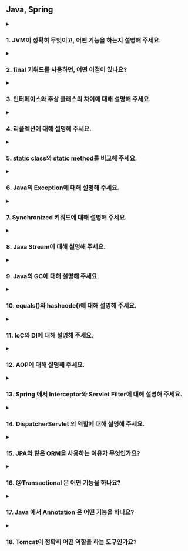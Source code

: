## Java, Spring

<details>
  <summary><h3>1. JVM이 정확히 무엇이고, 어떤 기능을 하는지 설명해 주세요.</h3></summary>

  JVM (Java Virtual Machine) 이란?
JVM(Java Virtual Machine)은 자바 바이트코드(.class 파일)를 실행하는 가상 머신입니다. 특정 하드웨어나 운영체제에 종속되지 않고 자바 프로그램이 실행될 수 있도록 중간 다리 역할을 수행합니다.

JVM의 주요 기능
JVM은 다음과 같은 핵심적인 기능들을 수행합니다.

바이트코드 실행: 자바 컴파일러가 생성한 바이트코드를 읽어 해석하거나(Interpreter) 네이티브 코드로 변환하여(JIT Compiler) 실행합니다.
메모리 관리: 프로그램 실행에 필요한 메모리 영역을 할당하고 관리합니다. 특히, 더 이상 사용하지 않는 객체를 자동으로 회수하는 **가비지 컬렉션(Garbage Collection, GC)**을 수행하여 메모리 누수를 방지합니다.
클래스 로딩: 클래스 로더를 통해 자바 클래스(.class 파일)를 JVM 메모리 영역으로 로드하고, 링크 과정을 거쳐 사용할 수 있도록 준비합니다.
보안: 바이트코드 검증 과정을 통해 악의적인 코드가 실행되는 것을 방지하고, 보안 관리자를 통해 시스템 자원에 대한 접근 권한을 관리합니다.
네이티브 인터페이스 (JNI, Java Native Interface): 자바 코드에서 특정 운영체제의 기능이나 하드웨어 관련 라이브러리(네이티브 코드)를 호출할 수 있도록 지원합니다.
스레드 관리: 멀티스레드 환경에서 스레드를 생성하고 스케줄링하며, 스레드 간의 동기화 및 통신을 지원합니다.
JVM의 구조
JVM은 크게 다음과 같은 구성 요소로 이루어져 있습니다.

클래스 로더 (Class Loader Subsystem):
.class 파일을 읽어 JVM 내부의 런타임 데이터 영역으로 로드합니다.
로딩 (Loading): 클래스 파일을 읽어와 JVM의 메모리에 저장합니다.
링킹 (Linking): 로드된 클래스를 사용할 수 있도록 연결하는 과정입니다.
검증 (Verification): 바이트코드가 JVM 명세에 맞게 작성되었는지, 보안상 문제가 없는지 검사합니다.
준비 (Preparation): 클래스 변수를 위한 메모리를 할당하고 기본값으로 초기화합니다.
해석 (Resolution): 심볼릭 참조를 실제 메모리 주소로 변경합니다.
초기화 (Initialization): 클래스 변수를 명시적인 값으로 초기화하고, static 블록을 실행합니다.
런타임 데이터 영역 (Runtime Data Areas): JVM이 프로그램을 실행하면서 사용하는 다양한 데이터를 저장하는 메모리 영역입니다.
힙 (Heap): new 연산자로 생성된 객체와 배열이 저장되는 공간입니다. 가비지 컬렉션의 주요 대상입니다.
메서드 영역 (Method Area): 클래스 정보(이름, 필드, 메서드 등), 상수 풀(Constant Pool), static 변수 등이 저장되는 공간입니다.
JVM 스택 (JVM Stacks): 각 스레드마다 생성되는 스택으로, 메서드 호출과 관련된 정보(지역 변수, 매개변수, 리턴 주소 등)를 담고 있는 스택 프레임을 저장합니다.
네이티브 메서드 스택 (Native Method Stacks): 네이티브 메서드 실행을 위한 스택입니다.
PC 레지스터 (Program Counter Register): 각 스레드가 현재 실행할 JVM 명령어의 주소를 저장합니다.
실행 엔진 (Execution Engine): 로드된 바이트코드를 실제로 실행하는 역할을 담당합니다.
인터프리터 (Interpreter): 바이트코드를 한 줄씩 읽어와서 실행합니다.
JIT(Just-In-Time) 컴파일러: 자주 사용되는 바이트코드 블록을 네이티브 코드로 컴파일하여 실행 속도를 향상시킵니다.
가비지 컬렉터 (Garbage Collector): 더 이상 참조되지 않는 객체를 찾아 메모리에서 제거하는 역할을 수행합니다.
JVM은 자바의 **"Write Once, Run Anywhere" (한 번 작성하면 어디서든 실행된다)**라는 특징을 가능하게 하는 핵심적인 기술입니다. 개발자는 운영체제에 종속적인 코드를 작성할 필요 없이 JVM 위에서 실행될 수 있는 자바 코드를 작성하면 됩니다. 각 운영체제에 맞는 JVM만 설치되어 있다면 동일한 자바 프로그램을 실행할 수 있습니다.
<ul>
<li> 그럼, 자바 말고 다른 언어는 JVM 위에 올릴 수 없나요?</li>
  네, 자바 외의 다른 언어들도 JVM 위에서 실행될 수 있습니다. 이러한 언어들을 JVM 언어라고 부릅니다. JVM은 특정 프로그래밍 언어에 종속적인 것이 아니라, 자바 바이트코드라는 특정 형식의 중간 코드를 이해하고 실행하는 가상 머신이기 때문입니다.

자바 바이트코드로 컴파일될 수 있는 언어라면 어떤 언어든지 JVM 위에서 실행될 수 있습니다. JVM 언어들은 자바 생태계의 강력한 라이브러리와 프레임워크를 그대로 활용할 수 있으며, 자바 코드와 상호 운용성도 뛰어납니다.

대표적인 JVM 언어:

Kotlin: 간결하고 현대적인 문법을 제공하며, 안드로이드 공식 언어로 지정되면서 많은 인기를 얻고 있습니다. 자바와 100% 호환됩니다.
Scala: 함수형 프로그래밍과 객체 지향 프로그래밍을 모두 지원하는 강력한 언어입니다. 간결한 문법과 높은 생산성을 제공하며, 빅데이터 처리 분야에서 많이 사용됩니다.
Groovy: 동적 타이핑을 지원하며, 스크립트 언어처럼 사용할 수 있습니다. 자바와의 호환성이 뛰어나며, 빌드 자동화 도구인 Gradle의 기본 언어로 사용됩니다.
Clojure: Lisp 방언 중 하나로, 함수형 프로그래밍에 특화된 언어입니다. 불변성, 동시성 처리 등에 강점을 가지고 있습니다.
JRuby: Ruby 언어의 JVM 구현체입니다. Ruby의 문법을 그대로 사용하면서 JVM의 기능을 활용할 수 있습니다.
Jython: Python 언어의 JVM 구현체입니다. Python 코드를 JVM 위에서 실행하고, 자바 라이브러리와의 연동을 지원합니다.

<li> 반대로 JVM 계열 언어를 일반적으로 컴파일해서 사용할 순 없나요?</li>
대부분의 JVM 계열 언어는 JVM 위에서 실행되는 것을 목표로 설계되었으며, 바이트코드라는 중간 단계를 거칩니다. 네이티브 코드로 직접 컴파일하는 것은 기술적으로 어렵거나 제한적이며, 일반적인 개발 및 배포 방식은 아닙니다. JVM의 장점(플랫폼 독립성, 메모리 관리 등)을 포기하면서 네이티브 컴파일을 시도하는 것은 대부분의 경우 효율적이지 않습니다.

<li> VM을 사용함으로써 얻을 수 있는 장점과 단점에 대해 설명해 주세요.</li>
VM(Virtual Machine) 사용의 장점과 단점
VM(Virtual Machine), 즉 가상 머신을 사용하는 것은 다양한 이점을 제공하지만, 동시에 몇 가지 단점도 존재합니다.

장점
플랫폼 독립성 (Platform Independence): VM은 호스트 운영체제와 독립적인 가상 환경을 제공합니다. 따라서 VM 내에서 실행되는 소프트웨어는 호스트 OS의 종류(Windows, macOS, Linux 등)에 관계없이 동일하게 작동할 수 있습니다. 이는 개발, 테스트 및 배포 환경을 일관성 있게 유지하는 데 매우 유용합니다.
자원 활용도 향상: 물리적 서버 한 대에 여러 개의 VM을 생성하여 각 VM에 필요한 만큼의 자원을 할당할 수 있습니다. 이를 통해 서버의 유휴 자원을 효율적으로 활용하고, 하드웨어 투자 비용을 절감할 수 있습니다.
유연성 및 확장성: 필요에 따라 VM의 사양(CPU, 메모리, 디스크 공간 등)을 쉽게 변경하거나 새로운 VM을 추가/삭제할 수 있습니다. 이는 시스템 요구 사항 변화에 빠르게 대응하고, 서비스 확장성을 높이는 데 도움이 됩니다.
격리 및 보안: 각 VM은 독립적인 환경에서 실행되므로, 하나의 VM에서 발생한 문제(오류, 보안 침해 등)가 다른 VM이나 호스트 시스템에 영향을 미치지 않습니다. 이는 시스템 안정성과 보안성을 향상시키는 데 기여합니다.
테스트 및 개발 환경 용이성: 다양한 운영체제 및 소프트웨어 구성을 가진 VM을 쉽게 생성하고 복제할 수 있어, 소프트웨어의 호환성 테스트나 개발 환경 구축에 매우 편리합니다. 또한, 문제가 발생했을 경우 스냅샷 기능을 이용하여 이전 상태로 빠르게 복원할 수 있습니다.
재해 복구 및 백업: VM 전체를 파일 형태로 백업하고 복제하는 것이 용이하므로, 시스템 장애 발생 시 빠르게 복구하거나 다른 환경으로 마이그레이션할 수 있습니다.
레거시 시스템 지원: 오래된 운영체제나 특정 환경에서만 작동하는 레거시 애플리케이션을 최신 호스트 OS 환경에서 VM을 통해 실행할 수 있습니다.
단점
성능 오버헤드 (Performance Overhead): VM은 호스트 OS 위에 추상화 계층을 추가하므로, VM 내에서 실행되는 애플리케이션은 물리적 환경에서 직접 실행되는 것보다 성능이 저하될 수 있습니다. 특히 CPU, 메모리, 디스크 I/O 등의 자원을 공유하는 경우 성능 저하가 더 두드러질 수 있습니다.
자원 소비: 각 VM은 자체적인 운영체제와 애플리케이션을 실행하기 위해 일정량의 시스템 자원(CPU, 메모리, 디스크 공간)을 소비합니다. 따라서 너무 많은 VM을 동시에 실행하면 호스트 시스템의 자원 부족으로 인해 전체적인 성능이 저하될 수 있습니다.
설정 및 관리 복잡성: 여러 개의 VM을 효율적으로 관리하고 운영하기 위해서는 전문적인 지식과 도구가 필요합니다. VM 생성, 설정, 모니터링, 보안 관리 등에 대한 추가적인 노력이 요구될 수 있습니다.
라이선스 비용: VM 내에서 실행되는 운영체제 및 소프트웨어에 대한 라이선스 비용이 추가적으로 발생할 수 있습니다.
호환성 문제 (드문 경우): 특정 하드웨어 기능이나 고급 운영체제 기능을 VM이 완벽하게 지원하지 못할 수 있습니다. 이는 특정 애플리케이션의 호환성 문제를 일으킬 수 있습니다.
결론적으로, VM은 다양한 이점을 제공하여 시스템 관리, 개발, 테스트 등 여러 분야에서 유용하게 활용될 수 있습니다. 하지만 성능 오버헤드, 자원 소비, 관리 복잡성 등의 단점도 고려해야 하며, 사용 목적과 환경에 따라 적절한 선택과 구성이 필요합니다.

<li> JVM과 내부에서 실행되고 있는 프로그램은 부모 프로세스 - 자식 프로세스 관계를 갖고 있다고 봐도 무방한가요?</li>
일반적으로 JVM과 그 내부에서 실행되는 자바 프로그램 간의 관계를 엄밀하게 부모-자식 프로세스 관계라고 보기는 어렵습니다. 더 정확하게 설명하자면, JVM은 하나의 프로세스로 실행되며, 그 내부에서 여러 개의 스레드를 생성하고 관리하여 자바 프로그램을 실행합니다.

이유:

프로세스 vs. 스레드:

프로세스: 운영체제로부터 독립적인 메모리 공간과 자원을 할당받아 실행되는 독립적인 실행 단위입니다. 각 프로세스는 자신만의 주소 공간을 가지므로, 다른 프로세스의 메모리에 직접 접근할 수 없습니다.
스레드: 하나의 프로세스 내에서 실행되는 더 작은 실행 단위입니다. 스레드는 프로세스가 할당받은 메모리 공간을 공유하며, 동시에 여러 작업을 수행할 수 있습니다.
JVM의 작동 방식:

사용자가 자바 프로그램을 실행하면, 운영체제는 JVM 실행 파일을 로드하여 하나의 새로운 프로세스를 생성합니다. 이 JVM 프로세스는 자체적인 메모리 공간(힙, 스택 등)을 할당받습니다.
JVM 프로세스가 시작되면, 클래스 로더를 통해 필요한 클래스들을 메모리에 로드하고, 메인 스레드를 포함한 여러 개의 스레드를 생성합니다.
자바 프로그램의 코드는 이 JVM 프로세스 내에서 생성된 스레드들에 의해 실행됩니다.
따라서, 자바 프로그램 자체는 별도의 운영체제 프로세스로 실행되는 것이 아니라, 이미 실행 중인 JVM 프로세스 내의 여러 스레드들의 집합으로 볼 수 있습니다.

유사한 점:

물론, 비유적으로 보았을 때 몇 가지 유사한 점은 있을 수 있습니다.

생명 주기: JVM 프로세스가 종료되면 그 내부에서 실행 중이던 모든 스레드(자바 프로그램)도 함께 종료됩니다. 이는 부모 프로세스가 종료되면 자식 프로세스도 종료되는 것과 유사하게 보일 수 있습니다.
자원 관리: JVM 프로세스는 내부에서 실행되는 스레드들에게 메모리, CPU 시간 등의 자원을 할당하고 관리합니다. 이는 부모 프로세스가 자식 프로세스에게 일부 자원을 할당하는 것과 유사하게 생각될 수 있습니다.
결론:

엄밀한 의미에서 JVM과 내부에서 실행되는 자바 프로그램은 부모-자식 프로세스 관계가 아닌, 프로세스-스레드 관계를 갖습니다. JVM은 하나의 프로세스로 실행되고, 자바 프로그램은 그 JVM 프로세스 내에서 여러 개의 스레드로 실행되는 것입니다.

이러한 이해는 자바 프로그램의 동시성 모델, 메모리 관리, 프로세스 간 통신 등을 이해하는 데 중요합니다.

</ul>
</details>

<details>
  <summary><h3>2. final 키워드를 사용하면, 어떤 이점이 있나요?</h3></summary>

  final 키워드의 이점
1. 불변성 확보 및 객체의 안정성 향상 (변수)
기본 타입 변수: final로 선언된 기본 타입 변수는 최초 할당된 값을 변경할 수 없습니다. 이는 변수의 값이 프로그램 실행 도중 예기치 않게 바뀌는 것을 방지하여 코드의 안정성을 높이고, 예측 가능성을 향상시킵니다.
참조 타입 변수: final로 선언된 참조 타입 변수는 다른 객체를 참조하도록 변경할 수 없습니다. 즉, 변수가 가리키는 객체의 주소는 고정됩니다. 하지만, 그 객체 내부의 상태(필드 값)는 final로 선언되지 않았다면 변경될 수 있습니다.
쓰레드 안전성: 불변 객체는 여러 쓰레드에서 동시에 접근해도 데이터 경쟁(race condition)이 발생하지 않으므로, 쓰레드 안전한 코드를 작성하는 데 도움이 됩니다. final 참조 변수가 불변 객체를 가리키도록 하면, 별도의 동기화 처리 없이 안전하게 공유할 수 있습니다.
2. 메서드 오버라이딩 방지 (메서드)
final로 선언된 메서드는 하위 클래스에서 오버라이딩할 수 없습니다. 이는 다음과 같은 이점을 제공합니다.
설계 의도 보존: 상위 클래스에서 중요한 기능을 수행하거나 특정 방식으로 동작하도록 설계된 메서드의 구현이 하위 클래스에서 변경되는 것을 막아 설계 의도를 유지할 수 있습니다.
일관성 유지: 상위 클래스의 메서드 동작이 하위 클래스에서 다르게 구현되어 발생할 수 있는 예기치 않은 동작이나 오류를 방지하여 코드의 일관성을 유지합니다.
보안 강화: 보안과 관련된 중요한 메서드가 하위 클래스에서 악의적으로 오버라이딩되는 것을 방지하여 시스템의 보안을 강화할 수 있습니다.
3. 클래스 확장 방지 (클래스)
final로 선언된 클래스는 다른 클래스가 상속할 수 없습니다. 이는 다음과 같은 경우에 유용합니다.
불변 클래스: String, Math 클래스처럼 내부 상태가 변경될 수 없는 불변 클래스를 만들 때 final로 선언하여 의도치 않은 상속을 막고 불변성을 보장할 수 있습니다.
특정 구현 강제: 클래스의 구현이 더 이상 변경되거나 확장될 필요가 없다고 판단될 때 final로 선언하여 하위 클래스 생성을 방지하고 특정 구현을 강제할 수 있습니다.
성능 향상 가능성: 컴파일러가 final 클래스에 대한 추가적인 최적화를 수행할 수 있어, 미미하지만 성능 향상을 기대할 수 있습니다.
요약
final 키워드는 코드의 안정성, 예측 가능성, 보안성을 높이는 데 중요한 역할을 합니다. 변수를 불변으로 만들어 데이터의 무결성을 유지하고, 메서드 오버라이딩을 막아 설계 의도를 보존하며, 클래스 상속을 제한하여 특정 구현을 강제하는 등 다양한 이점을 제공합니다. 따라서 상황에 맞게 final 키워드를 적절히 사용하는 것은 좋은 프로그래밍 습관입니다.
<ul>
<li> 그렇다면 컴파일 과정에서, final 키워드는 다르게 취급되나요?</li>

  컴파일러의 final 키워드 처리
1. 변수 (final 필드 및 지역 변수)
컴파일 타임 상수 처리: final로 선언된 기본 타입 변수가 컴파일 시점에 값이 확정될 수 있는 상수 표현식으로 초기화된 경우 (예: final int MAX_VALUE = 100;), 컴파일러는 이 변수를 컴파일 타임 상수로 취급합니다. 이는 다음과 같은 이점을 가집니다.
인라인 치환 (Inline Substitution): 해당 final 변수가 사용되는 모든 곳에서 컴파일러는 변수 이름 대신 직접 그 값을 사용할 수 있습니다. 이는 런타임에 변수 접근 과정을 생략하여 성능 향상에 미미하게 기여할 수 있습니다.
상수 풀 최적화: 컴파일러는 이러한 상수 값을 클래스 파일의 상수 풀에 저장하여 효율적으로 관리합니다.
불변성 검증: 컴파일러는 final 변수가 초기화된 후 다시 할당되는 코드가 있는지 검사합니다. 재할당 시 컴파일 에러를 발생시켜 final 변수의 불변성을 보장합니다.
Definite Assignment 분석: final 지역 변수의 경우, 컴파일러는 변수가 사용되기 전에 반드시 한 번 초기화되었는지 확인하는 Definite Assignment 분석을 수행합니다. 초기화되지 않은 final 지역 변수를 사용하려고 하면 컴파일 에러가 발생합니다.
2. 메서드 (final 메서드)
오버라이딩 방지: 컴파일러는 final 메서드가 하위 클래스에서 오버라이딩되는 코드를 발견하면 컴파일 에러를 발생시켜 메서드 오버라이딩을 금지합니다.
최적화 가능성 증대: final 메서드는 오버라이딩될 수 없다는 정보는 컴파일러에게 추가적인 최적화 기회를 제공할 수 있습니다. 예를 들어, 컴파일러는 final 메서드 호출을 인라인화하는 것을 더 적극적으로 고려할 수 있습니다. (실제 JVM의 JIT 컴파일러가 주로 수행하지만, 컴파일러도 힌트를 얻을 수 있습니다.)
3. 클래스 (final 클래스)
상속 방지: 컴파일러는 final 클래스를 상속하려는 시도가 있으면 컴파일 에러를 발생시켜 상속을 금지합니다.
최적화 가능성 증대: final 클래스는 더 이상 하위 클래스를 가질 수 없으므로, 컴파일러는 객체 생성 및 메서드 호출과 관련된 특정 최적화를 수행할 수 있습니다. 예를 들어, 가상 메서드 호출 대신 직접 메서드 호출로 대체하는 등의 최적화가 가능할 수 있습니다. (이 또한 주로 JIT 컴파일러의 영역이지만, 컴파일러도 정보를 활용할 수 있습니다.)
요약하자면, final 키워드는 컴파일러에게 다음과 같은 정보를 제공하고, 이를 통해 컴파일러는 다양한 검증과 최적화를 수행할 수 있습니다.

불변성 보장: 변수가 한 번 할당된 후 변경되지 않음을 컴파일러에게 알려주어 데이터의 안정성을 확보하고 잠재적인 버그를 방지합니다.
오버라이딩/상속 방지: 메서드나 클래스가 확장되지 않아야 하는 설계 의도를 컴파일러에게 명시적으로 전달하여 코드의 구조를 유지하고 예상치 못한 변경을 막습니다.
최적화 힌트 제공: 컴파일러에게 추가적인 정보를 제공하여 런타임 성능 향상을 위한 최적화(인라인 치환 등)를 수행할 수 있는 가능성을 열어줍니다.
따라서 final 키워드는 단순히 런타임 제약만을 제공하는 것이 아니라, 컴파일 단계에서부터 코드의 정확성, 안정성, 그리고 잠재적인 성능 향상에 기여하는 중요한 역할을 수행합니다.

** 추가질문 **

Javascript에서는 Java의 final과 유사한 const 개념이 있다고 하는데, Java final과의 차이점은 무엇?

</ul>
</details>

<details>
  <summary><h3>3. 인터페이스와 추상 클래스의 차이에 대해 설명해 주세요.</h3></summary>

1. 목적
인터페이스 (Interface):

기능의 명세를 정의한다.

어떤 동작을 해야 하는지만 약속하고, 구현은 하지 않는다.

추상 클래스 (Abstract Class):

공통된 속성이나 **행동(기능)**을 정의하면서,

일부는 직접 구현하고 일부는 자식 클래스에게 구현을 맡긴다.

```java
interface Vehicle {
    void move();
}
```

```java
abstract class Vehicle {
    abstract void move();
    void start() {
        System.out.println("Vehicle started");
    }
}

```

추가질문 언제 인터페이스를 사용하고, 언제 추상클래스를 사용하는게 좋을까요? 혹은 사용해 본 경험이 있나요
1. 인터페이스를 사용하는 경우
서로 관계 없는 클래스들에 공통 기능을 부여하고 싶을 때

예: Bird, Airplane 모두 Flyable 인터페이스를 구현할 수 있음.

다중 상속이 필요한 경우

Java는 클래스 다중 상속은 불가하지만, 인터페이스는 여러 개 구현 가능.

**기능을 약속(규격화)**하고 싶을 때

예: 어떤 객체든 Serializable하면 직렬화가 가능함을 보장.

역할 중심 설계를 할 때

"나는 어떤 일을 할 수 있다"를 명시하고 싶을 때 사용.

✏️ 키워드
"무엇을 할 수 있다." (Can do something)
→ Runnable, Closable, Iterable 등

2. 추상 클래스를 사용하는 경우
서로 밀접한 관계가 있는 클래스들의 공통 로직을 공유할 때

예: Dog, Cat 모두 Animal의 공통 메소드를 상속.

**상태(필드) + 기능(메소드)**을 함께 물려주고 싶을 때

예: protected String name; 같은 필드를 공통으로 상속.

부분적으로 구현을 제공하고, 나머지는 자식 클래스가 구현하게 하고 싶을 때

기본 동작을 정의해주면서, 세부 동작은 자식 클래스에 맡김.

자식 클래스에 '강제성'을 부여하고 싶을 때

특정 메소드는 반드시 재정의하도록 강제할 수 있음 (abstract method).

✏️ 키워드
"무언가의 종류이다." (Is a kind of something)
→ Animal, Vehicle, Employee 등

3. 요약

상황	선택
다양한 관계 없는 클래스에 동일 기능을 부여하고 싶다	인터페이스
클래스들 사이에 강한 관계가 있고, 공통 코드를 공유하고 싶다	추상 클래스
다중 상속이 필요하다	인터페이스
일부 기본 동작을 제공하고 싶다	추상 클래스
추가로
실무에서는 보통 인터페이스 + 구현 클래스 조합을 많이 사용하고,
필요할 때만 추상 클래스로 공통 코드를 모듈화하는 식으로 씁니다.



  
<ul>
<li> 왜 클래스는 단일 상속만 가능한데, 인터페이스는 2개 이상 구현이 가능할까요?</li>

1. 클래스는 "구현(코드)"를 상속받기 때문에 충돌 위험이 크다
클래스는 변수, 메소드 구현체를 모두 상속받습니다.

만약 두 개 이상의 클래스를 상속하게 되면, 같은 이름의 메소드나 필드가 있을 때 어떤 걸 사용할지 모호성(ambiguity) 문제가 발생합니다.

```java
class A {
    void print() {
        System.out.println("A");
    }
}

class B {
    void print() {
        System.out.println("B");
    }
}

// 만약 C가 A, B를 모두 상속하면?
class C extends A, B { // Java에서는 불가능
}

```

➡️ C에서 print()를 호출하면, A의 print()를 쓸지 B의 print()를 쓸지 알 수 없음 → 충돌!

🔵 그래서 Java는 클래스의 다중 상속을 금지했습니다.

2. 인터페이스는 "구현이 없는 규칙"만 상속하기 때문에 충돌 위험이 적다
인터페이스는 기본적으로 **메소드 시그니처(이름 + 파라미터)**만 정의하고, 구현(내용)은 없습니다.

따라서 어떤 인터페이스를 여러 개 구현해도 충돌이 발생하지 않습니다.

```java
interface Flyable {
    void fly();
}

interface Swimmable {
    void swim();
}

class Duck implements Flyable, Swimmable {
    public void fly() {
        System.out.println("Duck flies");
    }

    public void swim() {
        System.out.println("Duck swims");
    }
}

```

➡️ Duck은 Flyable과 Swimmable을 모두 구현할 수 있고,
➡️ 둘은 서로 간섭하지 않으니까 충돌이 없음.

🔵 그래서 Java는 인터페이스 다중 구현을 허용했습니다.

3. 요약

구분	클래스 상속	인터페이스 구현
내용(구현) 포함	O	X (Java 8부터 default 메소드 일부 구현 가능하지만 충돌 방지 규칙 존재)
충돌 가능성	높음	낮음
다중 상속/구현 가능 여부	❌ 불가능	✅ 가능
4. 추가: Java 8 이후 인터페이스에 default 메소드가 생긴 이유
Java 8부터 인터페이스에도 default 메소드를 선언해서 기본 구현을 가질 수 있게 했어요.

이 경우 여러 인터페이스에 같은 시그니처의 default 메소드가 있을 때는 구현 클래스가 명시적으로 override해야 합니다.

그래서 여전히 모호성 문제를 막고 있습니다.

```java

interface A {
    default void hello() {
        System.out.println("Hello from A");
    }
}

interface B {
    default void hello() {
        System.out.println("Hello from B");
    }
}

class C implements A, B {
    public void hello() {
        A.super.hello(); // 명시적으로 호출
    }
}

```

정리하면:

"클래스는 '구현'을 상속하니까 충돌 위험 때문에 단일 상속만,
인터페이스는 '약속'만 상속하니까 충돌이 적어 다중 구현을 허용"

</ul>
</details>

<details>
  <summary><h3>4. 리플렉션에 대해 설명해 주세요.</h3></summary>
  1. 리플렉션이란?

  **"실행 중(run-time)에 클래스, 메소드, 필드 등에 접근하고 조작할 수 있는 기능"**입니다.

원래는 컴파일 시점에 결정되는 것(클래스 타입, 메소드 호출 등)을 런타임에 동적으로 다룰 수 있게 해주는 기술입니다.

즉, "몰랐던 클래스나 메소드도 실행 중에 찾아서 사용할 수 있다."

2. 리플렉션으로 할 수 있는 것
클래스 이름을 문자열로 받아 클래스 객체(Class 객체) 생성

객체의 필드(변수), 메소드, 생성자에 접근하고 호출

private 필드나 메소드도 접근 가능 (권한 무시 가능)

새 객체 생성, 메소드 실행, 필드 값 읽고/쓰기 가능


리플렉션의 단점

단점	설명
성능 저하	리플렉션은 일반 코드 호출보다 느립니다. (런타임 검사 추가)
보안 위험	private 멤버에도 접근 가능 → 보안적으로 위험할 수 있음
유지보수 어려움	컴파일 타임 체크가 안 되기 때문에, 에러가 런타임에 터질 수 있음
6. 리플렉션을 사용하는 대표적인 예
프레임워크(Spring, Hibernate 등):
의존성 주입(Dependency Injection), 객체 생성 시 리플렉션 사용

테스트 프레임워크(JUnit 등):
테스트 메소드를 자동으로 찾아 실행

라이브러리 로딩:
JDBC 드라이버 등록 시 "Class.forName("com.mysql.cj.jdbc.Driver")" 사용

<ul>
<li> 의미만 들어보면 리플렉션은 보안적인 문제가 있을 가능성이 있어보이는데, 실제로 그렇게 생각하시나요? 만약 그렇다면, 어떻게 방지할 수 있을까요?</li>

  1. 네, 리플렉션은 보안 위험이 실제로 존재합니다.
리플렉션을 사용하면, private이나 protected로 선언된 필드나 메소드에도 setAccessible(true)로 강제로 접근할 수 있습니다.

원래 클래스 설계자가 숨기고 싶었던 내부 데이터나 로직을 외부 코드가 강제로 조작할 수 있게 됩니다.

특히, 악성 코드가 리플렉션을 사용하면 시스템 객체나 민감한 정보를 무단 조작하거나 노출시킬 수도 있습니다.

🔥 즉, 리플렉션은 **캡슐화(encapsulation)**를 깨뜨릴 수 있는 무기입니다.

2. 리플렉션 보안 문제 실제 사례
과거 Java 애플리케이션에서, 취약한 라이브러리를 통해 민감한 private 필드에 접근하고 값을 조작해 시스템 권한을 탈취하는 사례가 있었습니다.

Android 해킹이나 일부 서버 해킹은 리플렉션을 악용해서 시스템 보호를 뚫는 방식으로 진행되기도 했습니다.

3. 그렇다면, 어떻게 방지할까?
(1) SecurityManager를 설정한다 (옛날 방식)
Java에는 SecurityManager라는 보안 시스템이 있었습니다.

SecurityManager를 활성화하면 리플렉션을 통한 민감한 접근을 막을 수 있었어요.

하지만 Java 17 이후부터 SecurityManager는 Deprecated(사용 중단 예정) 됐습니다. (→ 장기적으로는 대체 기술로 넘어가는 중)

(2) 민감한 클래스는 리플렉션 허용을 강제 제한한다
중요한 클래스에서는 리플렉션 접근을 막기 위해 코드 레벨에서 방어하는 방법도 있습니다.

예를 들어, 리플렉션으로 호출될 수 있는 메소드에 대해 방어 코드를 추가할 수 있어요.

(3) 접근 제어를 신경 쓴다
불필요한 public 메소드는 최대한 만들지 않는다.

private/protected로 멤버를 관리하고, setter 같은 것도 필요 최소한만 공개한다.

(4) 애초에 리플렉션 사용을 최소화한다
리플렉션이 필요한 경우에도, 꼭 필요한 부분에서만 제한적으로 사용한다.

성능 저하 + 보안 이슈를 동시에 줄일 수 있다.

(5) 모듈 시스템(JPMS, Java 9 이상)을 활용한다
Java 9부터 도입된 **Java Platform Module System (JPMS)**를 사용하면,
모듈 별로 어떤 패키지를 외부에 공개할지 통제할 수 있습니다.

모듈화하면, 외부에서 마음대로 리플렉션으로 접근하는 걸 제어할 수 있어요.
<li> 리플렉션을 언제 활용할 수 있을까요?</li>
활용 상황 | 설명
프레임워크 제작 | 런타임에 유저 코드를 분석하고 자동화
어노테이션 기반 개발 | 메타데이터 읽어서 동작 다르게
플러그인 시스템 구축 | 동적 클래스 로딩
디버깅/도구 제작 | 객체 내부 동적 접근
</ul>
</details>

<details>
  <summary><h3>5. static class와 static method를 비교해 주세요.</h3></summary>

| 구분           | static class                                     | static method                                 |
|:--------------|:-------------------------------------------------|:---------------------------------------------|
| 대상           | 클래스                                           | 메소드(함수)                                |
| 의미           | 클래스가 외부 클래스 인스턴스에 독립적이다         | 메소드가 객체 상태와 무관하다               |
| 사용 목적      | 내부 클래스를 외부 클래스와 독립적으로 사용하고 싶을 때 | 객체 상태와 무관한 동작을 수행할 때         |
| 사용 위치      | 주로 내부 클래스(inner class) 에 사용            | 클래스 내부 어디든 가능                     |
| 접근 방식      | 클래스 이름으로 직접 접근                       | 클래스 이름으로 직접 호출                  |
| 예시           | `OuterClass.StaticInnerClass inner = new OuterClass.StaticInnerClass();` | `Math.abs(-10);`                            |


  1. static class (정적 클래스)
설명:

보통 클래스 안에 선언된 클래스(중첩 클래스, Nested Class) 앞에 static을 붙이는 것을 말합니다.

static이 붙으면, 바깥 클래스의 인스턴스와 무관하게 사용할 수 있습니다.

예시:

java
복사
편집
class Outer {
    static class Inner {
        void hello() {
            System.out.println("Hello from static inner class");
        }
    }
}

public class Main {
    public static void main(String[] args) {
        Outer.Inner inner = new Outer.Inner(); // Outer 인스턴스 없이 생성 가능
        inner.hello();
    }
}
포인트:

Outer 객체를 만들지 않고도 Inner 클래스를 사용할 수 있다.

static이 없는 inner class는 반드시 Outer 인스턴스가 있어야만 생성할 수 있음.

2. static method (정적 메소드)
설명:

객체를 생성하지 않고도 호출할 수 있는 메소드입니다.

객체의 필드나 메소드에 접근할 수 없습니다. (this 사용 불가)

예시:

java
복사
편집
class Utils {
    public static int add(int a, int b) {
        return a + b;
    }
}

public class Main {
    public static void main(String[] args) {
        int result = Utils.add(3, 5); // 객체 생성 없이 호출
        System.out.println(result);
    }
}
포인트:

new Utils() 같은 객체 생성 없이 Utils.add() 바로 호출 가능.

메소드가 특정 객체의 상태에 의존하지 않고, 입력값만으로 동작할 때 사용.

3. 정리 문장
static class는 "클래스와 외부 인스턴스의 독립"

static method는 "메소드와 객체 상태의 독립"


<ul>
<li> static 을 사용하면 어떤 이점을 얻을 수 있나요? 어떤 제약이 걸릴까요?</li>
### static 사용 시 이점

| 항목                  | 설명                                                                 |
|:---------------------|:--------------------------------------------------------------------|
| 객체 생성 없이 사용 가능  | 클래스를 인스턴스화하지 않고 바로 접근 가능 → 편하고 메모리 절약               |
| 메모리 효율             | static 멤버는 JVM의 **메소드 영역(Method Area)**에 올라감 → 인스턴스마다 복사되지 않음 |
| 공통 데이터 공유         | 여러 인스턴스가 하나의 static 변수(데이터)를 공유                           |
| 코드 간결성             | 객체 상태와 무관한 유틸리티성 메소드를 쉽게 작성 가능 (ex: Math, Collections)  |
| 프로그램 시작점 제공      | main 메소드는 static이어야 함 (JVM이 객체 없이 호출해야 하므로)             |

### static 사용 시 제약

| 항목                   | 설명                                                                 |
|:----------------------|:--------------------------------------------------------------------|
| 인스턴스 변수/메소드 접근 불가 | static 메소드 안에서는 `this`, 인스턴스 필드 사용 불가                     |
| 상태 유지 어려움         | 객체마다 다른 상태를 가지는 것(캡슐화된 상태 관리)이 불가능                  |
| 테스트 어려움            | static 메소드는 객체 지향적으로 Mocking/Test Double을 쓰기 어렵게 만듦 (테스트 코드 작성 힘듦) |
| 설계 유연성 저하          | 다형성(Polymorphism)을 활용하기 힘듦. 오버라이딩 불가.                       |
| 메모리 해제 어려움        | static 변수는 프로그램이 끝날 때까지 살아있음 → 메모리 누수(memory leak) 위험 |

<li> 컴파일 과정에서 static 이 어떻게 처리되는지 설명해 주세요.</li>

static은 컴파일 타임에 "이건 클래스에 귀속된 멤버야"라고 마킹하고,
JVM 런타임에서 메소드 영역에 미리 올려두고 전역처럼 사용하게 한다.
</ul>
</details>

<details>
  <summary><h3>6. Java의 Exception에 대해 설명해 주세요.</h3></summary>
  Java에서 **Exception (예외)**은 프로그램 실행 중에 발생할 수 있는 예상치 못한 상황이나 오류를 의미합니다. 이러한 예외를 제대로 처리하지 않으면 프로그램이 비정상적으로 종료될 수 있습니다. Java는 강력한 예외 처리 메커니즘을 제공하여 이러한 상황에 유연하게 대처하고 프로그램의 안정성을 높일 수 있도록 합니다.

  Java의 예외는 크게 두 가지 주요 카테고리로 나뉩니다.

Checked Exception (확인된 예외):

Exception 클래스를 상속받았지만 RuntimeException 클래스를 상속받지 않은 예외들입니다.
컴파일러가 예외 처리 여부를 반드시 확인합니다. 즉, Checked Exception이 발생할 가능성이 있는 코드는 반드시 try-catch 블록으로 감싸거나, 해당 메서드 선언부에 throws 키워드를 사용하여 호출한 메서드로 예외를 던져야 합니다.
주로 외부 환경과의 상호작용에서 발생할 가능성이 있는 예외 (예: IOException, SQLException)입니다.
Unchecked Exception (확인되지 않은 예외 또는 Runtime Exception):

RuntimeException 클래스 또는 그 하위 클래스를 상속받은 예외들입니다.
컴파일러가 예외 처리 여부를 강제하지 않습니다. 개발자의 부주의나 논리적 오류로 인해 발생할 가능성이 높은 예외입니다.
주요 Unchecked Exception 종류:
NullPointerException: null 참조를 사용하려 할 때 발생
ArrayIndexOutOfBoundsException: 배열의 유효 범위를 벗어난 인덱스에 접근하려 할 때 발생
ClassCastException: 객체를 부적절한 타입으로 캐스팅하려 할 때 발생
IllegalArgumentException: 메서드에 부적절한 인수를 전달했을 때 발생
ArithmeticException: 0으로 나누는 등 산술 연산 오류 발생 시
Error (에러):

Error 클래스 또는 그 하위 클래스를 상속받은 예외들입니다.
주로 시스템 레벨의 심각한 문제로, 애플리케이션이 복구하기 어려운 상황을 나타냅니다 (예: OutOfMemoryError, StackOverflowError).
일반적으로 애플리케이션 코드에서 Error를 잡으려고 시도하지 않습니다.
<ul>
<li> 예외처리를 하는 세 방법에 대해 설명해 주세요.</li>
  Java에서는 try-catch-finally 블록과 throws 키워드를 사용하여 예외를 처리합니다.

try-catch 블록:

예외가 발생할 가능성이 있는 코드를 try 블록 안에 작성합니다.
try 블록 안에서 예외가 발생하면, 해당 예외 타입과 일치하는 catch 블록이 실행됩니다.
하나의 try 블록 뒤에는 여러 개의 catch 블록이 올 수 있으며, 각 catch 블록은 특정 타입의 예외를 처리합니다.
catch 블록에서는 발생한 예외에 대한 적절한 처리 (예: 오류 메시지 출력, 로깅, 예외 복구 시도 등)를 수행합니다.

finally 블록:

try 블록 뒤에 선택적으로 사용할 수 있는 finally 블록은 try 블록 안에서 예외가 발생하든 발생하지 않든, 항상 실행되는 코드 블록입니다.
주로 사용했던 자원 (예: 파일 스트림, 데이터베이스 연결)을 닫는 등의 마무리 작업을 수행하는 데 사용됩니다.

throws 키워드:

메서드 선언부에서 throws 키워드를 사용하여 해당 메서드 내에서 발생할 수 있는 Checked Exception을 호출한 메서드로 던질 수 있습니다.
메서드를 호출하는 쪽에서는 해당 예외를 try-catch 블록으로 처리하거나, 다시 throws 키워드를 사용하여 상위 호출 메서드로 던져야 합니다.
<li> CheckedException, UncheckedException 의 차이에 대해 설명해 주세요.</li>
### CheckedException vs UncheckedException

| 구분                | CheckedException                                          | UncheckedException                                      |
|:-------------------|:--------------------------------------------------------|:--------------------------------------------------------|
| 정의                | 컴파일 타임에 반드시 처리해야 하는 예외                    | 실행 시간에 발생할 수 있는 예외, 처리하지 않아도 컴파일 오류가 발생하지 않음  |
| 상속 관계            | `Exception` 클래스를 상속하며, `RuntimeException`을 제외한 모든 예외 | `RuntimeException`을 상속한 예외                              |
| 처리 방법            | **강제 처리**: 예외가 발생할 가능성이 있는 코드를 작성할 때 `try-catch` 또는 `throws`로 처리해야 함  | **선택적 처리**: 처리할지 안 할지 개발자의 선택에 맡겨짐   |
| 예시                | `IOException`, `SQLException`, `FileNotFoundException`  | `NullPointerException`, `ArrayIndexOutOfBoundsException`, `ArithmeticException` |
| 발생 위치            | 주로 외부 시스템과의 인터페이스에서 발생 (파일 입출력, 데이터베이스 등) | 프로그램 내 논리적 오류나 잘못된 입력 등에서 발생         |
| 예외 처리            | 반드시 처리해야 하므로 코드가 길어질 수 있음                | 예외 처리를 하지 않아도 컴파일이 가능하지만, 프로그램에서 예기치 않은 동작이 발생할 수 있음 |
| 사용 사례            | 외부 자원과의 연동에서 발생할 수 있는 예외 처리 필요          | 개발 중에 발생할 수 있는 논리적 오류나 프로그래밍 실수에 대한 처리 |

<li> 예외처리가 성능에 큰 영향을 미치나요? 만약 그렇다면, 어떻게 하면 부하를 줄일 수 있을까요?</li>
3. 결론
예외 처리의 성능 영향:
예외를 자주 발생시키면 성능에 큰 부하가 될 수 있습니다.

예외 처리 자체가 부담이 되는 이유는 예외 객체 생성, 스택 트레이스 기록, 제어 흐름 변경 등의 과정 때문입니다.

성능 부하를 줄이는 방법:
예외를 자주 발생시키는 흐름을 피하고, 예외를 예외적인 상황에서만 사용.

예외를 던지지 않고 오류 코드나 반환 값을 사용하는 방식으로 처리.

예외 발생 가능성을 미리 체크하고, 예외가 발생하지 않도록 로직 개선.

결국, 예외 처리의 목적은 "예외적인 상황에 대한 대응"이어야 하며, 일상적인 흐름 제어의 일부로 예외를 사용하는 것은 피해야 합니다.


</ul>
</details>

<details>
  <summary><h3>7. Synchronized 키워드에 대해 설명해 주세요.</h3></summary>
  synchronized는 자바에서 멀티 스레드 환경에서 공유 자원에 대한 접근을 제어하고 스레드 간의 동기화를 보장하는 데 사용되는 키워드입니다. 쉽게 말해, 여러 스레드가 동시에 특정 자원을 건드려서 문제가 생기는 것을 막아주는 역할을 합니다.
<ul>
<li> Synchronized 키워드가 어디에 붙는지에 따라 의미가 약간씩 변화하는데, 각각 어떤 의미를 갖게 되는지 설명해 주세요.</li>
  1. 인스턴스 메서드

의미: 해당 메서드 전체가 **임계 영역(critical section)**이 됩니다.

동작 방식:
- 스레드가 메서드를 호출하려고 하면, 해당 메서드가 속한 **객체(instance)의 락(monitor lock 또는 intrinsic lock)**을 획득하려고 시도합니다.
- 락을 획득한 스레드만이 메서드의 실행을 시작할 수 있습니다.
- 다른 스레드가 같은 객체의 다른 synchronized 인스턴스 메서드를 호출하려고 하면, 첫 번째 스레드가 락을 해제할 때까지 **블로킹(waiting)**됩니다.

중요: 서로 다른 객체의 synchronized 인스턴스 메서드는 동시에 실행될 수 있습니다. 락은 객체 단위로 관리되기 때문입니다.
  
  2.정적 메서드

  의미: 해당 정적 메서드 전체가 클래스 레벨의 임계 영역이 됩니다.
  
동작 방식:
- 스레드가 메서드를 호출하려고 하면, 해당 메서드가 속한 클래스 객체(Class object)의 락을 획득하려고 시도합니다.
- 클래스 객체는 JVM 내에 클래스당 하나만 존재하는 특별한 객체입니다.
- 락을 획득한 스레드만이 메서드의 실행을 시작할 수 있습니다.
- 다른 스레드가 같은 클래스의 다른 synchronized static 메서드를 호출하려고 하면, 첫 번째 스레드가 락을 해제할 때까지 블로킹됩니다.

중요: synchronized static 메서드와 해당 클래스의 synchronized 인스턴스 메서드는 서로 다른 락을 사용하므로 동시에 실행될 수 있습니다. 정적 메서드는 클래스 락을, 인스턴스 메서드는 객체 락을 사용합니다.
    
  3. 코드 블록에 사용될 때의 의미


의미: synchronized 키워드 뒤에 오는 참조 변수(lockObject)가 가리키는 객체의 락을 획득하여 해당 코드 블록을 임계 영역으로 만듭니다.

동작 방식:

- 스레드가 synchronized (lockObject) 블록에 진입하려고 하면, lockObject가 가리키는 객체의 락을 획득하려고 시도합니다.
- 락을 획득한 스레드만이 이 블록 안의 코드를 실행할 수 있습니다.
- 다른 스레드가 같은 lockObject에 대해 synchronized 블록에 접근하려고 하면, 첫 번째 스레드가 락을 해제할 때까지 블로킹됩니다.
- lockObject는 어떤 객체든 될 수 있지만, 일반적으로 공유 자원을 보호하기 위한 목적으로 특별히 생성된 객체나 공유 자원 자체를 사용합니다.
  
<li> 효율적인 코드 작성 측면에서, Synchronized는 좋은 키워드일까요?</li>

synchronized는 멀티 스레드 환경에서 **안전성(thread safety)**을 보장하는 데 매우 중요한 역할을 하지만, 동시에 성능 저하를 유발할 수 있는 요소를 내포하고 있기 때문입니다.

synchronized의 장점 (안전성 측면):

간편한 동기화 구현: 공유 자원에 대한 동시 접근을 막는 기본적인 메커니즘을 제공하여 개발자가 복잡한 락 관리 로직을 직접 구현할 필요를 줄여줍니다.
데이터 무결성 보장: 여러 스레드가 동시에 공유 자원을 변경하는 상황에서 데이터의 일관성과 정확성을 유지하는 데 도움을 줍니다.
데드락 방지 (주의해서 사용해야 함): 올바르게 사용하면 레이스 컨디션과 같은 동시성 문제를 해결하여 데드락 발생 가능성을 줄일 수 있습니다. (하지만 잘못 사용하면 오히려 데드락의 원인이 될 수도 있습니다.)
synchronized의 단점 (효율성 측면):

성능 오버헤드: synchronized 블록 또는 메서드에 진입할 때 락을 획득하고, 빠져나올 때 락을 해제하는 과정에서 컨텍스트 스위칭과 같은 성능 오버헤드가 발생합니다. 특히 경쟁이 심한 환경에서는 이 오버헤드가 더욱 커질 수 있습니다.
블로킹: 하나의 스레드가 락을 획득하면 다른 스레드는 락이 해제될 때까지 블로킹되어 CPU 자원을 효율적으로 사용하지 못할 수 있습니다.
과도한 동기화: 불필요한 부분까지 synchronized로 처리하면 프로그램의 병렬성을 저해하고 전체적인 처리량을 감소시킬 수 있습니다.
효율적인 코드 작성을 위한 고려 사항:

정확한 동기화 범위 설정: 정말로 동시 접근이 문제가 되는 공유 자원에 대해서만 synchronized를 적용하고, 불필요한 동기화는 피해야 합니다. 코드 블록 동기화를 사용하여 필요한 최소한의 영역만 동기화하는 것이 좋습니다.
경쟁 정도 예측: 공유 자원에 대한 스레드 간의 경쟁 정도를 예측하고, 경쟁이 낮다면 synchronized 대신 다른 동시성 제어 메커니즘 (예: volatile, Atomic 변수 등)을 고려해 볼 수 있습니다.
고급 동시성 유틸리티 활용: java.util.concurrent 패키지에서 제공하는 Lock, ReadWriteLock, Semaphore, CountDownLatch, CyclicBarrier 등의 고급 동시성 유틸리티는 synchronized보다 더 세밀한 제어와 향상된 성능을 제공할 수 있습니다.
불변(Immutable) 객체 활용: 불변 객체는 생성 후 상태가 변하지 않으므로 스레드 안전하며, 동기화 없이 자유롭게 공유할 수 있어 성능 향상에 도움이 됩니다.
스레드 풀 관리: 스레드 생성 및 소멸 비용을 줄이고 작업 관리를 효율적으로 하기 위해 스레드 풀을 사용하는 것이 좋습니다.
결론:

synchronized는 멀티 스레드 프로그래밍에서 필수적인 도구이지만, 무분별하게 사용하면 성능 병목의 원인이 될 수 있습니다. 효율적인 코드를 작성하기 위해서는 synchronized의 장단점을 명확히 이해하고, 동기화가 필요한 최소한의 영역에만 신중하게 적용해야 합니다. 또한, 상황에 따라 더 나은 성능을 제공할 수 있는 다른 동시성 제어 메커니즘을 고려하는 것이 중요합니다.

핵심은 "필요한 곳에, 적절하게" 사용하는 것입니다. 안전성을 확보하면서도 성능 저하를 최소화하는 균형점을 찾는 것이 효율적인 멀티 스레드 프로그래밍의 핵심입니다.

<li> Synchronized 를 대체할 수 있는 자바의 다른 동기화 기법에 대해 설명해 주세요.</li>

1. java.util.concurrent.locks 패키지의 Lock 인터페이스 및 구현체:

Lock 인터페이스는 synchronized보다 더 명시적인 락 획득(lock()) 및 해제(unlock()) 기능을 제공합니다. 주요 구현체로는 ReentrantLock이 있습니다.

특징:
명시적인 락 획득 및 해제: lock() 메서드로 락을 획득하고, 반드시 finally 블록에서 unlock() 메서드를 호출하여 락을 해제해야 합니다. 이는 락이 제대로 해제되지 않아 발생할 수 있는 문제를 방지하는 데 중요합니다.
tryLock() 메서드: 락을 즉시 획득하거나, 지정된 시간 동안만 기다려보고 획득하지 못하면 실패하는 tryLock() 메서드를 제공합니다. 이를 통해 스레드가 무한정 대기하는 것을 방지할 수 있습니다.
인터럽트 가능한 락: 락을 획득하기 위해 대기 중인 스레드를 interrupt() 메서드를 통해 깨울 수 있습니다.
공정한 락: 락을 획득하려는 스레드들의 순서를 보장하는 공정한(fair) 락을 구현할 수 있습니다 (기본적으로는 비공정 락입니다).
조건(Condition) 객체: Lock 인터페이스는 Condition 객체를 제공하여 synchronized의 wait(), notify(), notifyAll()과 유사한 대기/알림 메커니즘을 더 유연하게 사용할 수 있도록 합니다. 여러 개의 조건 변수를 가질 수 있습니다.
2. java.util.concurrent.locks.ReadWriteLock 인터페이스 및 구현체 (ReentrantReadWriteLock):

읽기 작업과 쓰기 작업을 분리하여 성능을 향상시키는 락입니다. 여러 스레드가 동시에 읽기 락을 획득할 수 있지만, 쓰기 락은 오직 하나의 스레드만 획득할 수 있으며, 쓰기 락이 획득되면 다른 모든 읽기 및 쓰기 락 요청은 블로킹됩니다.

특징:
읽기 락 (Shared Lock): 여러 스레드가 동시에 획득 가능하므로 읽기 작업 위주의 환경에서 높은 병렬성을 제공합니다.
쓰기 락 (Exclusive Lock): 오직 하나의 스레드만 획득 가능하며, 다른 모든 락 요청을 블로킹하여 데이터의 일관성을 보장합니다.
락 다운그레이드: 쓰기 락을 획득한 스레드가 읽기 락으로 안전하게 전환할 수 있습니다.
3. java.util.concurrent.atomic 패키지의 Atomic 변수:

기본 데이터 타입(int, long, boolean, 객체 참조 등)에 대한 원자적인 연산을 제공하는 클래스들입니다. CAS (Compare-and-Swap) 메커니즘을 기반으로 락 없이 스레드 안전성을 보장하여 synchronized보다 훨씬 낮은 오버헤드를 가집니다.

주요 클래스: AtomicInteger, AtomicLong, AtomicBoolean, AtomicReference, AtomicIntegerArray 등.
특징:
락 프리(Lock-Free): 명시적인 락을 사용하지 않아 락 경쟁으로 인한 성능 저하를 피할 수 있습니다.
높은 성능: CAS 연산은 일반적으로 락 획득 및 해제보다 훨씬 빠릅니다.
단순한 연산에 적합: 주로 카운터 증가/감소, 플래그 설정 등 간단한 연산의 동기화에 유용합니다. 복잡한 여러 단계의 연산에는 적합하지 않을 수 있습니다.
4. java.util.concurrent 패키지의 동시성 유틸리티:

이 패키지는 스레드 간의 협업 및 상태 관리를 위한 다양한 유틸리티 클래스를 제공하며, 때로는 synchronized를 대체하거나 보완하여 더 효율적인 동시성 프로그래밍을 가능하게 합니다.

Executor Framework (Executor, ExecutorService, ThreadPoolExecutor 등): 스레드 생성 및 관리를 추상화하여 개발자가 직접 스레드를 다루는 부담을 줄이고, 스레드 풀을 활용하여 성능을 향상시킵니다.
컬렉션 (ConcurrentHashMap, ConcurrentLinkedQueue, CopyOnWriteArrayList 등): 스레드 안전한 컬렉션 구현체를 제공하여 외부 동기화 없이 멀티 스레드 환경에서 안전하게 사용할 수 있습니다. 내부적으로 락 스트라이핑, CAS 등의 기법을 사용하여 높은 동시성을 제공합니다.
동기화 유틸리티 (Semaphore, CountDownLatch, CyclicBarrier, Phaser): 특정 조건이 충족될 때까지 스레드를 대기시키거나, 여러 스레드의 작업을 동기화하는 데 사용됩니다.
선택 기준:

어떤 동기화 기법을 선택할지는 애플리케이션의 요구 사항, 공유 자원의 접근 패턴 (읽기 위주 vs 쓰기 위주), 경쟁 정도, 그리고 필요한 유연성에 따라 달라집니다.

단순한 동기화 및 낮은 경쟁: synchronized가 여전히 간단하고 효과적인 선택일 수 있습니다.
명시적인 락 제어, 타임아웃, 인터럽트: Lock 인터페이스 및 구현체를 사용합니다.
읽기 작업 위주의 높은 동시성: ReadWriteLock을 고려합니다.
간단한 원자적 연산 및 높은 성능: Atomic 변수를 사용합니다.
스레드 관리 및 협업: java.util.concurrent 패키지의 다양한 유틸리티를 활용합니다.

** 추가 질문 ** 위와 같은 다른 동기화 방법이 Synchronized 방식보다 효율적이라고 생각하시나요, 그렇다면 그 이유는?
<li> Thread Local에 대해 설명해 주세요.</li>
ThreadLocal은 자바에서 각 스레드가 자신만의 독립적인 변수 복사본을 가질 수 있도록 하는 메커니즘입니다. 마치 각 스레드에게 개인적인 보관함을 제공하여 데이터를 안전하게 관리할 수 있도록 해주는 것과 같습니다.

ThreadLocal의 핵심 개념:

스레드 격리(Thread Isolation): ThreadLocal을 통해 생성된 변수는 각 스레드마다 별도의 값을 가지게 됩니다. 한 스레드에서 ThreadLocal 변수의 값을 변경해도 다른 스레드에는 영향을 주지 않습니다.
스레드 로컬 저장소(Thread-Local Storage): 각 스레드는 자신만의 로컬 저장소를 가지고 있으며, ThreadLocal 변수와 그에 해당하는 값을 이 저장소에 저장하고 관리합니다.

ThreadLocal의 장점:

스레드 안전성: 공유 변수에 대한 명시적인 동기화 없이 각 스레드가 자신만의 데이터를 안전하게 사용할 수 있습니다.
편의성: 데이터를 스레드 간에 파라미터로 계속 전달할 필요 없이, 필요한 곳에서 ThreadLocal을 통해 접근할 수 있어 코드의 가독성을 높일 수 있습니다.
ThreadLocal의 단점 및 주의사항:

메모리 누수 가능성: 스레드 풀 환경에서 스레드가 재사용될 때, ThreadLocal에 저장된 값이 명시적으로 제거되지 않으면 스레드 로컬 저장소에 계속 남아있어 메모리 누수를 유발할 수 있습니다. 따라서 사용이 끝난 ThreadLocal 변수는 반드시 remove() 메서드를 호출하여 제거해야 합니다.
과도한 사용: 전역 변수처럼 남용될 경우 코드의 흐름을 파악하기 어렵게 만들고, 스레드 간의 의존성을 숨길 수 있어 유지보수를 어렵게 할 수 있습니다. 정말로 스레드 격리가 필요한 경우에만 신중하게 사용해야 합니다.
초기화의 어려움: initialValue() 메서드를 통해 초기값을 설정할 수 있지만, 복잡한 초기화 로직이 필요한 경우 주의해야 합니다.
요약:

ThreadLocal은 각 스레드가 독립적인 데이터를 관리할 수 있도록 하는 강력한 메커니즘입니다. 스레드 안전성을 확보하고 코드의 편의성을 높이는 데 유용하지만, 메모리 누수 가능성과 과도한 사용에 대한 주의가 필요합니다. 스레드 풀 환경에서는 특히 remove() 메서드를 통한 자원 관리에 신경 써야 합니다.
</ul>
</details>

<details>
  <summary><h3>8. Java Stream에 대해 설명해 주세요.</h3></summary>

  Java Stream의 핵심 개념:

스트림(Stream): 데이터 원본(컬렉션, 배열, I/O 채널 등)에서 생성된 데이터의 흐름입니다. 스트림 자체는 데이터를 저장하지 않으며, 단지 파이프라인을 통해 데이터를 전달하고 처리하는 역할을 합니다.

파이프라인(Pipeline): 스트림을 통해 데이터를 처리하는 일련의 연산(operations) 단계입니다. 파이프라인은 **중간 연산(intermediate operations)**과 **최종 연산(terminal operation)**으로 구성됩니다.

중간 연산: 스트림을 변환하거나 필터링하는 연산입니다. 중간 연산의 결과는 또 다른 스트림이므로 여러 중간 연산을 연결하여 파이프라인을 구성할 수 있습니다. (예: filter, map, sorted)

최종 연산: 스트림 파이프라인의 결과를 생성하거나 소비하는 연산입니다. 최종 연산이 호출되면 파이프라인이 실행되고 결과가 만들어집니다. (예: forEach, collect, reduce, count)

선언형 프로그래밍: "어떻게(how)" 데이터를 처리할 것인지 명시하는 대신, "무엇(what)"을 원하는지 선언하는 방식입니다. 스트림 API는 개발자가 원하는 결과를 간결하고 가독성 높게 표현할 수 있도록 지원합니다.

Java Stream의 특징:

지연 연산(Lazy Evaluation): 중간 연산은 최종 연산이 호출될 때까지 실행되지 않습니다. 이는 불필요한 연산을 줄여 성능을 향상시킬 수 있습니다.
내부 반복(Internal Iteration): 컬렉션의 요소를 순회하는 방식을 개발자가 직접 제어하는 외부 반복(external iteration, for-each 루프 등)과 달리, 스트림 API는 내부적으로 요소를 순회하며 연산을 수행합니다. 이를 통해 병렬 처리를 더 쉽게 구현할 수 있습니다.
함수형 프로그래밍 지원: 람다 표현식(lambda expressions)과 함수형 인터페이스(functional interfaces)를 활용하여 코드를 간결하고 유연하게 작성할 수 있습니다.
병렬 처리 용이성: parallelStream() 메서드를 통해 스트림을 병렬 스트림으로 쉽게 변환하여 여러 스레드에서 데이터를 병렬로 처리할 수 있습니다. 이는 대규모 데이터 처리 작업의 성능을 크게 향상시킬 수 있습니다.
재사용 불가: 스트림은 한 번 최종 연산을 수행하면 더 이상 사용할 수 없습니다. 다시 데이터를 처리하려면 새로운 스트림을 생성해야 합니다.


** 추가 질문 ** Javacript에서의 Stream 

JavaScript에서 Stream과 관련된 주요 개념은 다음과 같습니다.

1. Observable (RxJS):

비동기 데이터 스트림: Reactive Extensions for JavaScript (RxJS)는 Observable이라는 핵심 개념을 제공합니다. Observable은 시간이 지남에 따라 방출되는 값의 시퀀스를 나타냅니다. 이는 비동기 이벤트, API 응답, 사용자 입력 등 다양한 종류의 데이터를 모델링하는 데 사용됩니다.
함수형 반응형 프로그래밍 (FRP): RxJS는 함수형 프로그래밍과 반응형 프로그래밍 패러다임을 기반으로 비동기 및 이벤트 기반 코드를 효과적으로 관리하고 구성할 수 있도록 해줍니다.
연산자: RxJS는 map, filter, reduce, merge, concat 등 Java Stream API와 유사한 다양한 연산자를 제공하여 Observable에서 방출되는 데이터를 변환, 필터링, 결합하고 처리할 수 있습니다.
Lazy Evaluation: Observable도 기본적으로는 구독(subscribe)될 때까지 아무런 동작을 수행하지 않는 지연 평가(lazy evaluation) 방식을 따릅니다.
예시 (RxJS):

JavaScript

import { fromEvent, interval } from 'rxjs';
import { map, filter, take } from 'rxjs/operators';

// DOM 이벤트에서 Observable 생성
const click$ = fromEvent(document, 'click');

// 간격으로 값을 방출하는 Observable 생성
const timer$ = interval(1000);

// 클릭 이벤트의 좌표 매핑
const clickCoords$ = click$.pipe(map(event => ({ x: event.clientX, y: event.clientY })));

// 특정 조건 필터링
const filteredTimer$ = timer$.pipe(filter(value => value % 2 === 0), take(5));

// 구독하여 데이터 처리
clickCoords$.subscribe(coords => console.log('클릭 좌표:', coords));
filteredTimer$.subscribe(value => console.log('짝수 타이머 값:', value));
2. Async Iterable & Async Iterator (ES2018):

비동기 데이터 순회: ECMAScript 2018 (ES9)에 도입된 Async Iterable과 Async Iterator는 비동기적으로 생성되는 데이터 시퀀스를 순회하기 위한 메커니즘을 제공합니다. 이는 비동기 제너레이터 함수(async function*)를 통해 생성할 수 있습니다.
for await...of 루프: Async Iterable은 for await...of 루프를 사용하여 비동기적으로 값을 순회할 수 있습니다.
예시 (Async Iterable):

JavaScript

async function* generateAsyncNumbers() {
  for (let i = 1; i <= 5; i++) {
    await new Promise(resolve => setTimeout(resolve, 500));
    yield i;
  }
}

async function processAsyncNumbers() {
  for await (const number of generateAsyncNumbers()) {
    console.log('비동기 숫자:', number);
  }
}

processAsyncNumbers();
Java Stream과의 차이점:

주요 대상: Java Stream은 주로 동기적인 컬렉션 데이터를 처리하는 데 초점을 맞추는 반면, JavaScript의 Observable (RxJS)는 비동기 이벤트 및 데이터 스트림을 다루는 데 강력합니다. Async Iterable/Iterator는 비동기 데이터 순회에 특화되어 있습니다.
내장 vs 라이브러리: Java Stream은 언어의 핵심 기능으로 내장되어 있지만, JavaScript에서 강력한 스트림 처리 기능을 사용하려면 RxJS와 같은 외부 라이브러리를 사용하는 경우가 많습니다. Async Iterable/Iterator는 ES 표준에 포함된 비교적 새로운 기능입니다.
병렬 처리: Java Stream은 parallelStream()을 통해 간편하게 병렬 처리를 지원하지만, JavaScript에서는 웹 워커(Web Workers)와 같은 별도의 메커니즘을 사용하여 병렬 처리를 구현해야 하며, 스트림 API 자체에서 직접적인 병렬 처리 지원은 제한적입니다.
결론:

JavaScript에도 데이터 스트림을 처리하는 개념이 존재하지만, Java의 Stream API와는 그 목적과 사용 방식에 차이가 있습니다. RxJS의 Observable은 비동기 데이터 스트림 처리에 강력한 도구를 제공하며, Async Iterable/Iterator는 비동기 데이터 순회를 위한 새로운 표준입니다. JavaScript에서 스트림과 유사한 방식으로 데이터를 처리하려면 이러한 개념과 관련 라이브러리를 이해하는 것이 중요합니다.
<ul>
<li> Stream과 for ~ loop의 성능 차이를 비교해 주세요,</li>

  작은 데이터셋: for 루프는 일반적으로 스트림 API의 초기화 오버헤드가 없어 약간 더 빠를 수 있습니다.
큰 데이터셋 및 병렬 처리: 스트림 API는 parallelStream()을 통해 쉽게 병렬 처리를 구현할 수 있어, 멀티코어 환경에서 for 루프보다 훨씬 뛰어난 성능을 보일 수 있습니다. 하지만 병렬 스트림은 스레드 관리 및 데이터 병합 등의 오버헤드가 있어, 작업의 특성과 데이터 크기에 따라 오히려 직렬 스트림보다 느릴 수도 있습니다.
중간 연산: 스트림의 중간 연산은 지연(lazy) 평가되므로, 최종 연산에 필요한 데이터만 처리하여 불필요한 연산을 줄일 수 있습니다. 하지만 체이닝된 많은 중간 연산은 오버헤드를 발생시킬 수 있습니다.
최종 연산: 최종 연산의 종류에 따라 성능이 달라질 수 있습니다. 예를 들어, 간단한 forEach는 for 루프와 비슷할 수 있지만, collect나 reduce와 같은 연산은 스트림 API의 특징을 활용하여 더 효율적일 수 있습니다.
가독성 및 유지보수성:

스트림 API는 선언형 프로그래밍 스타일을 지향하여, 데이터 처리 로직을 간결하고 명확하게 표현할 수 있어 가독성이 좋습니다.
for 루프는 명령형 방식으로 "어떻게" 처리할지를 명시하므로, 복잡한 로직에서는 가독성이 떨어질 수 있습니다.
결론:

단순한 작업 및 작은 데이터셋: for 루프가 약간의 성능 우위를 가질 수 있습니다.
복잡한 데이터 처리, 큰 데이터셋, 병렬 처리 가능성: 스트림 API가 더 나은 성능과 가독성을 제공할 수 있습니다.

<li> Stream은 병렬처리 할 수 있나요?</li>

할수 있다.

병렬 스트림의 장점:

향상된 성능: 멀티코어 환경에서 대량의 데이터를 처리할 때 처리 시간을 크게 단축할 수 있습니다.
간편한 구현: parallelStream() 메서드 호출 한 번으로 병렬 처리를 적용할 수 있어 개발 편의성이 높습니다.

네 
<li> Stream에서 사용할 수 있는 함수형 인터페이스에 대해 설명해 주세요.</li>

Java Stream API는 람다 표현식과 함께 사용되어 강력한 데이터 처리 기능을 제공합니다. 
람다 표현식은 **함수형 인터페이스(Functional Interface)**의 추상 메서드를 구현하는 데 사용됩니다. Stream API에서 자주 사용되는 주요 함수형 인터페이스들은 다음과 같습니다.


1. Predicate<T>:

추상 메서드: boolean test(T t)

역할: 주어진 객체 t가 특정 조건을 만족하는지 여부를 평가하여 true 또는 false를 반환합니다.

Stream API 사용 예시: filter(Predicate<T> predicate)

```JAVA
List<Integer> numbers = Arrays.asList(1, 2, 3, 4, 5);
numbers.stream().filter(n -> n % 2 == 0).forEach(System.out::println); // 짝수만 출력
```

2. Function<T, R>:

추상 메서드: R apply(T t)

역할: 주어진 객체 t를 다른 타입 R의 객체로 변환하는 함수를 나타냅니다.

Stream API 사용 예시: map(Function<T, R> mapper)

```java
List<String> names = Arrays.asList("Alice", "Bob", "Charlie");
names.stream().map(String::length).forEach(System.out::println); // 각 이름의 길이 출력

```

3. Consumer<T>:

추상 메서드: void accept(T t)

역할: 주어진 객체 t에 대해 특정 작업을 수행합니다. 반환 값은 없습니다.

Stream API 사용 예시: forEach(Consumer<T> action), peek(Consumer<T> action)

```java
List<String> greetings = Arrays.asList("Hello", "World");
greetings.stream().forEach(s -> System.out.println(s + "!")); // 각 문자열에 "!"를 붙여 출력

```

4. Supplier<T>:

추상 메서드: T get()

역할: 특정 타입 T의 객체를 제공(생성)하는 함수를 나타냅니다.

Stream API 사용 예시: Stream.generate(Supplier<T> supplier

```java
Stream.generate(Math::random).limit(5).forEach(System.out::println); // 5개의 랜덤 실수 출력
```


<li> 가끔 외부 변수를 사용할 때, final 키워드를 붙여서 사용하는데 왜 그럴까요? 꼭 그래야 할까요?</li>

1. 캡처된 변수의 불변성 보장 (사실상 final):

람다 표현식이나 익명 클래스는 자신이 정의된 스코프의 변수를 **캡처(capture)**할 수 있습니다.
Java 8 이전에는 람다/익명 클래스에서 외부 변수를 사용하려면 그 변수가 반드시 final로 선언되어 있어야 했습니다.
Java 8부터는 effectively final이라는 개념이 도입되어, 명시적으로 final로 선언되지 않았더라도 람다/익명 클래스 내에서 값이 변경되지 않는 변수는 암묵적으로 final처럼 취급되어 사용할 수 있습니다. 이를 "effectively final"이라고 합니다.
2. 스레드 안전성:

람다/익명 클래스가 여러 스레드에서 동시에 실행될 수 있는 경우 (예: 병렬 스트림 처리), 캡처된 변수가 변경 가능하다면 스레드 안전성 문제가 발생할 수 있습니다.
final 또는 effectively final 변수는 값이 한 번 할당된 후에는 변경되지 않으므로, 여러 스레드가 동시에 접근해도 데이터 불일치 문제가 발생하지 않습니다.
3. 의도 명확성 및 코드 이해도 향상:

외부 변수에 final 키워드를 명시적으로 붙이면, 해당 변수가 람다/익명 클래스 내에서 값이 변경되지 않고 읽기 전용으로 사용될 것이라는 의도를 명확하게 드러냅니다. 이는 코드의 가독성과 유지보수성을 높이는 데 도움이 됩니다.
개발자가 실수로 람다/익명 클래스 내에서 외부 변수의 값을 변경하려고 하면 컴파일러 에러가 발생하여 잠재적인 버그를 미리 방지할 수 있습니다.
꼭 그래야 할까요?

Java 8 이후: 변수가 effectively final이라면 명시적으로 final을 붙이지 않아도 람다/익명 클래스 내에서 사용할 수 있습니다. 따라서 필수는 아닙니다.
하지만, final을 붙이는 것을 권장합니다. 이는 코드의 안정성, 가독성, 그리고 의도 명확성을 높이는 데 도움이 되기 때문입니다. 특히 병렬 처리 환경에서는 스레드 안전성을 보장하는 중요한 습관입니다.
결론적으로, final 키워드를 붙이는 것은 문법적으로 필수는 아니지만, 코드의 품질을 높이고 잠재적인 문제를 예방하는 좋은 습관입니다. 외부 변수가 람다/익명 클래스 내에서 변경되지 않을 것이라면 명시적으로 final을 붙여주는 것을 고려해 보세요.
</ul>
</details>

<details>
  <summary><h3>9. Java의 GC에 대해 설명해 주세요.</h3></summary>
<ul>
<li> finalize() 를 수동으로 호출하는 것은 왜 문제가 될 수 있을까요?</li>
<li> 어떤 변수의 값이 null이 되었다면, 이 값은 GC가 될 가능성이 있을까요?</li>
</ul>
</details>

<details>
  <summary><h3>10. equals()와 hashcode()에 대해 설명해 주세요.</h3></summary>
<ul>
<li> 본인이 hashcode() 를 정의해야 한다면, 어떤 점을 염두에 두고 구현할 것 같으세요?</li>
<li> 그렇다면 equals() 를 재정의 해야 할 때, 어떤 점을 염두에 두어야 하는지 설명해 주세요.</li>
</ul>
</details>

<details>
  <summary><h3>11. IoC와 DI에 대해 설명해 주세요.</h3></summary>
<ul>
<li> 후보 없이 특정 기능을 하는 클래스가 딱 한 개하면, 구체 클래스를 그냥 사용해도 되지 않나요? 그럼에도 불구하고 왜 Spring에선 Bean을 사용 할까요?</li>
<li> Spring의 Bean 생성 주기에 대해 설명해 주세요.</li>
<li> 프로토타입 빈은 무엇인가요?</li>
</ul>
</details>

<details>
  <summary><h3>12. AOP에 대해 설명해 주세요.</h3></summary>
<ul>
<li> @Aspect는 어떻게 동작하나요?</li>
</ul>
</details>

<details>
  <summary><h3>13. Spring 에서 Interceptor와 Servlet Filter에 대해 설명해 주세요.</h3></summary>
<ul>
<li> 설명만 들어보면 인터셉터만 쓰는게 나아보이는데, 아닌가요? 필터는 어떤 상황에 사용 해야 하나요?</li>
</ul>
</details>

<details>
  <summary><h3>14. DispatcherServlet 의 역할에 대해 설명해 주세요.</h3></summary>
<ul>
<li>여러 요청이 들어온다고 가정할 때, DispatcherServlet은 한번에 여러 요청을 모두 받을 수 있나요?</li>
<li>수많은 @Controller 를 DispatcherServlet은 어떻게 구분 할까요?</li>
</ul>
</details>

<details>
  <summary><h3>15. JPA와 같은 ORM을 사용하는 이유가 무엇인가요?</h3></summary>
<ul>
<li> 영속성은 어떤 기능을 하나요? 이게 진짜 성능 향상에 큰 도움이 되나요?</li>
<li> N + 1 문제에 대해 설명해 주세요.</li>
</ul>
</details>

<details>
  <summary><h3>16. @Transactional 은 어떤 기능을 하나요?</h3></summary>
<ul>
<li> @Transactional(readonly=true) 는 어떤 기능인가요? 이게 도움이 되나요?</li>
<li> 그런데, 읽기에 트랜잭션을 걸 필요가 있나요? @Transactional을 안 붙이면 되는거 아닐까요?</li>
</ul>
</details>


<details>
  <summary><h3>17. Java 에서 Annotation 은 어떤 기능을 하나요?</h3></summary>
<ul>
<li> 별 기능이 없는 것 같은데, 어떻게 Spring 에서는 Annotation 이 그렇게 많은 기능을 하는 걸까요?</li>
<li> Lombok의 @Data를 잘 사용하지 않는 이유는 무엇일까요?</li>
</ul>
</details>

<details>
  <summary><h3>18. Tomcat이 정확히 어떤 역할을 하는 도구인가요?</h3></summary>
<ul>
<li> 혹시 Netty에 대해 들어보셨나요? 왜 이런 것을 사용할까요?</li>
</ul>
</details>
